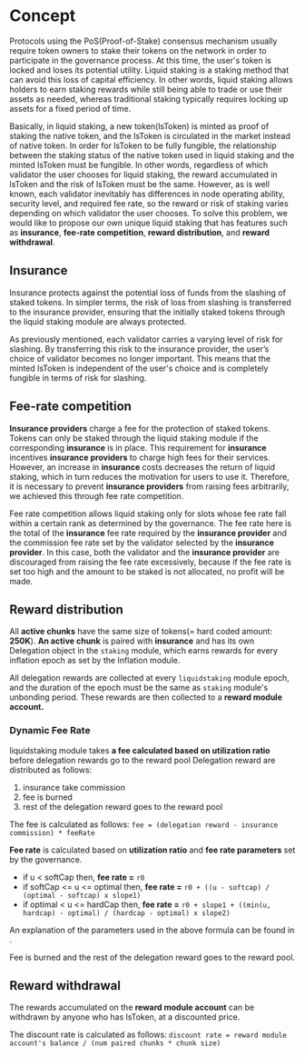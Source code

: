 <!--
order: 1
-->

# Concept

Protocols using the PoS(Proof-of-Stake) consensus mechanism usually require token owners to stake their tokens on the network 
in order to participate in the governance process. 
At this time, the user's token is locked and loses its potential utility. 
Liquid staking is a staking method that can avoid this loss of capital efficiency. 
In other words, liquid staking allows holders to earn staking rewards while still being able to trade or use their assets as needed, 
whereas traditional staking typically requires locking up assets for a fixed period of time.

Basically, in liquid staking, a new token(lsToken) is minted as proof of staking the native token, 
and the lsToken is circulated in the market instead of native token. 
In order for lsToken to be fully fungible, the relationship between the staking status of the native token used in liquid staking and the minted lsToken must be fungible. 
In other words, regardless of which validator the user chooses for liquid staking, 
the reward accumulated in lsToken and the risk of lsToken must be the same.
However, as is well known, each validator inevitably has differences in node operating ability, security level, and required fee rate, 
so the reward or risk of staking varies depending on which validator the user chooses. 
To solve this problem, we would like to propose our own unique liquid staking that has features such as 
**insurance**, **fee-rate competition**, **reward distribution**, and **reward withdrawal**.

## Insurance

Insurance protects against the potential loss of funds from the slashing of staked tokens. 
In simpler terms, the risk of loss from slashing is transferred to the insurance provider, 
ensuring that the initially staked tokens through the liquid staking module are always protected. 

As previously mentioned, each validator carries a varying level of risk for slashing. 
By transferring this risk to the insurance provider, the user’s choice of validator becomes no longer important. 
This means that the minted lsToken is independent of the user's choice and is completely fungible in terms of risk for slashing.

## Fee-rate competition

**Insurance providers** charge a fee for the protection of staked tokens. 
Tokens can only be staked through the liquid staking module if the corresponding **insurance** is in place. 
This requirement for **insurance** incentives **insurance providers** to charge high fees for their services. 
However, an increase in **insurance** costs decreases the return of liquid staking, which in turn reduces the motivation for users to use it. 
Therefore, it is necessary to prevent **insurance providers** from raising fees arbitrarily, we achieved this through fee rate competition.

Fee rate competition allows liquid staking only for slots whose fee rate fall within a certain rank as determined by the governance.
The fee rate here is the total of the **insurance** fee rate required by the **insurance provider** and the commission fee rate set by the validator selected by the **insurance provider**. 
In this case, both the validator and the **insurance provider** are discouraged from raising the fee rate excessively, 
because if the fee rate is set too high and the amount to be staked is not allocated, no profit will be made.

## Reward distribution

All **active chunks** have the same size of tokens(= hard coded amount: **250K**). **An active chunk** is paired with **insurance** and 
has its own Delegation object in the `staking` module, which earns rewards for every inflation epoch as set by the Inflation module.

All delegation rewards are collected at every `liquidstaking` module epoch, and the duration of the epoch must be the same as `staking` module's unbonding period. 
These rewards are then collected to a **reward module account.**

### Dynamic Fee Rate

liquidstaking module takes **a fee calculated based on utilization ratio** before delegation rewards go to the reward pool
Delegation reward are distributed as follows:
1. insurance take commission 
2. fee is burned
3. rest of the delegation reward goes to the reward pool

The fee is calculated as follows: `fee = (delegation reward - insurance commission) * feeRate`

**Fee rate** is calculated based on **utilization ratio** and **fee rate parameters** set by the governance.
* if u < softCap then, **fee rate =** `r0`
* if softCap <= u <= optimal then, **fee rate =** `r0 + ((u - softcap) / (optimal - softcap) x slope1)`
* if optimal < u <= hardCap then, **fee rate =** `r0 + slope1 + ((min(u, hardcap) - optimal) / (hardcap - optimal) x slope2)`

An explanation of the parameters used in the above formula can be found in [](08_params.md).

Fee is burned and the rest of the delegation reward goes to the reward pool.

## Reward withdrawal 

The rewards accumulated on the **reward module account** can be withdrawn by anyone who has lsToken, at a discounted price.

The discount rate is calculated as follows: `discount rate = reward module account's balance / (num paired chunks * chunk size)`
